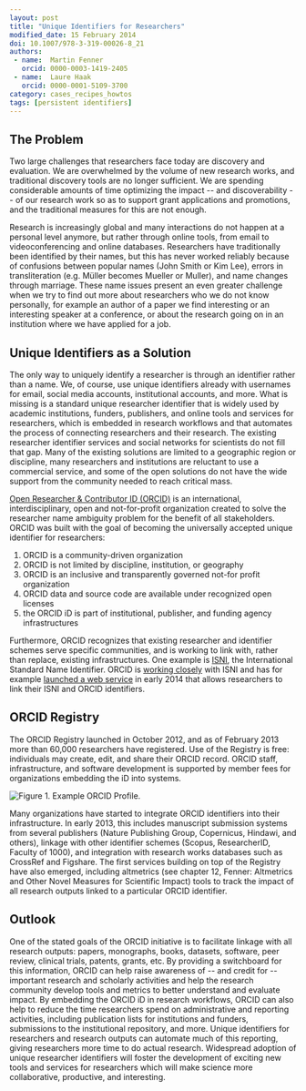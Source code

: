 ```yaml
---
layout: post
title: "Unique Identifiers for Researchers"
modified_date: 15 February 2014
doi: 10.1007/978-3-319-00026-8_21
authors:
 - name:  Martin Fenner
   orcid: 0000-0003-1419-2405
 - name:  Laure Haak
   orcid: 0000-0001-5109-3700
category: cases_recipes_howtos
tags: [persistent identifiers]
---
```


## The Problem

Two large challenges that researchers face today are discovery and
evaluation. We are overwhelmed by the volume of new research works, and
traditional discovery tools are no longer sufficient. We are spending
considerable amounts of time optimizing the impact -- and
discoverability -- of our research work so as to support grant
applications and promotions, and the traditional measures for this are
not enough.

Research is increasingly global and many interactions do not happen at a
personal level anymore, but rather through online tools, from email to
videoconferencing and online databases. Researchers have traditionally
been identified by their names, but this has never worked reliably
because of confusions between popular names (John Smith or Kim Lee),
errors in transliteration (e.g. Müller becomes Mueller or Muller), and
name changes through marriage. These name issues present an even greater
challenge when we try to find out more about researchers who we do not
know personally, for example an author of a paper we find interesting or
an interesting speaker at a conference, or about the research going on
in an institution where we have applied for a job.

## Unique Identifiers as a Solution

The only way to uniquely identify a researcher is through an identifier
rather than a name. We, of course, use unique identifiers already with
usernames for email, social media accounts, institutional accounts, and
more. What is missing is a standard unique researcher identifier that is
widely used by academic institutions, funders, publishers, and online
tools and services for researchers, which is embedded in research
workflows and that automates the process of connecting researchers and
their research. The existing researcher identifier services and social
networks for scientists do not fill that gap. Many of the existing
solutions are limited to a geographic region or discipline, many
researchers and institutions are reluctant to use a commercial service,
and some of the open solutions do not have the wide support from the
community needed to reach critical mass.

[Open Researcher & Contributor ID (ORCID)](http://orcid.org) is an international, interdisciplinary, open
and not-for-profit organization created to solve the researcher name
ambiguity problem for the benefit of all stakeholders. ORCID was built
with the goal of becoming the universally accepted unique identifier for
researchers:

1.  ORCID is a community-driven organization
2.  ORCID is not limited by discipline, institution, or geography
3.  ORCID is an inclusive and transparently governed not-for profit
    organization
4.  ORCID data and source code are available under recognized open
    licenses
5.  the ORCID iD is part of institutional, publisher, and funding agency
    infrastructures

Furthermore, ORCID recognizes that existing researcher and identifier
schemes serve specific communities, and is working to link with, rather
than replace, existing infrastructures. One example is [ISNI](http://www.isni.org/), the International Standard Name Identifier. ORCID is [working closely](http://orcid.org/blog/2013/04/22/orcid-and-isni-issue-joint-statement-interoperation-april-2013) with ISNI and has for example [launched a web service](http://isni2orcid.labs.orcid-eu.org/) in early 2014 that allows researchers to link their ISNI and ORCID identifiers.

## ORCID Registry

The ORCID Registry launched in October 2012, and as of February 2013
more than 60,000 researchers have registered. Use of the Registry is
free: individuals may create, edit, and share their ORCID record. ORCID
staff, infrastructure, and software development is supported by member
fees for organizations embedding the iD into systems.

![**Figure 1**. Example ORCID Profile.](/images/orcid.png)

Many organizations have started to integrate ORCID identifiers into
their infrastructure. In early 2013, this includes manuscript submission
systems from several publishers (Nature Publishing Group, Copernicus,
Hindawi, and others), linkage with other identifier schemes (Scopus,
ResearcherID, Faculty of 1000), and integration with research works
databases such as CrossRef and Figshare. The first services building on
top of the Registry have also emerged, including altmetrics (see chapter
12, Fenner: Altmetrics and Other Novel Measures for Scientific Impact)
tools to track the impact of all research outputs linked to a particular
ORCID identifier.

## Outlook

One of the stated goals of the ORCID initiative is to facilitate linkage
with all research outputs: papers, monographs, books, datasets,
software, peer review, clinical trials, patents, grants, etc. By
providing a switchboard for this information, ORCID can help raise
awareness of -- and credit for -- important research and scholarly
activities and help the research community develop tools and metrics to
better understand and evaluate impact. By embedding the ORCID iD in
research workflows, ORCID can also help to reduce the time researchers
spend on administrative and reporting activities, including publication
lists for institutions and funders, submissions to the institutional
repository, and more. Unique identifiers for researchers and research
outputs can automate much of this reporting, giving researchers more
time to do actual research. Widespread adoption of unique researcher
identifiers will foster the development of exciting new tools and
services for researchers which will make science more collaborative,
productive, and interesting.

